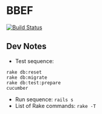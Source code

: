 BBEF
====
[![Build Status](https://travis-ci.org/mndeguzman/BBEF.png)](https://travis-ci.org/mndeguzman/BBEF.png)

Dev Notes
---------------

* Test sequence:
```
rake db:reset
rake db:migrate
rake db:test:prepare
cucumber
```

* Run sequence: `rails s`
* List of Rake commands: `rake -T`
